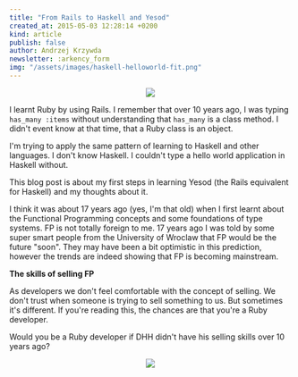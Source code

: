 ```yaml
---
title: "From Rails to Haskell and Yesod"
created_at: 2015-05-03 12:28:14 +0200
kind: article
publish: false
author: Andrzej Krzywda
newsletter: :arkency_form
img: "/assets/images/haskell-helloworld-fit.png"
---
```


<p>
	<figure align="center">
		<img src="/assets/images/haskell-helloworld-fit.png">
	</figure>
</p>

I learnt Ruby by using Rails. I remember that over 10 years ago, I was typing `has_many :items` without understanding that `has_many` is a class method. I didn't event know at that time, that a Ruby class is an object.

I'm trying to apply the same pattern of learning to Haskell and other languages. I don't know Haskell. I couldn't type a hello world application in Haskell without. 

This blog post is about my first steps in learning Yesod (the Rails equivalent for Haskell) and my thoughts about it.

<!-- more -->

I think it was about 17 years ago (yes, I'm that old) when I first learnt about the Functional Programming concepts and some foundations of type systems. FP is not totally foreign to me. 17 years ago I was told by some super smart people from the University of Wroclaw that FP would be the future "soon". They may have been a bit optimistic in this prediction, however the trends are indeed showing that FP is becoming mainstream.

**The skills of selling FP**

As developers we don't feel comfortable with the concept of selling. We don't trust when someone is trying to sell something to us. But sometimes it's different. 
If you're reading this, the chances are that you're a Ruby developer. 

Would you be a Ruby developer if DHH didn't have his selling skills over 10 years ago?

<p>
	<figure align="center">
		<img src="/assets/images/haskell-typesafe-urls-fit.png">
	</figure>
</p>

